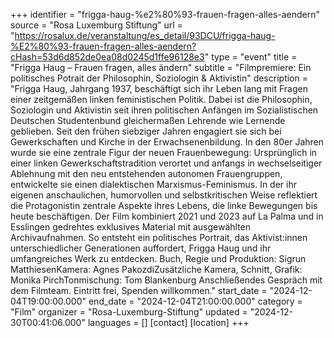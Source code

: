 +++
identifier = "frigga-haug-%e2%80%93-frauen-fragen-alles-aendern"
source = "Rosa Luxemburg Stiftung"
url = "https://rosalux.de/veranstaltung/es_detail/93DCU/frigga-haug-%E2%80%93-frauen-fragen-alles-aendern?cHash=53d6d852de0ea08d0245d1ffe96128e3"
type = "event"
title = "Frigga Haug – Frauen fragen, alles ändern"
subtitle = "Filmpremiere: Ein politisches Potrait der Philosophin, Soziologin & Aktivistin"
description = "Frigga Haug, Jahrgang 1937, beschäftigt sich ihr Leben lang mit Fragen einer zeitgemäßen linken feministischen Politik. Dabei ist die Philosophin, Soziologin und Aktivistin seit ihren politischen Anfängen im Sozialistischen Deutschen Studentenbund gleichermaßen Lehrende wie Lernende geblieben.
Seit den frühen siebziger Jahren engagiert sie sich bei Gewerkschaften und Kirche in der Erwachsenenbildung. In den 80er Jahren wurde sie eine zentrale Figur der neuen Frauenbewegung: Ursprünglich in einer linken Gewerkschaftstradition verortet und anfangs in wechselseitiger Ablehnung mit den neu entstehenden autonomen Frauengruppen, entwickelte sie einen dialektischen Marxismus-Feminismus.
In der ihr eigenen anschaulichen, humorvollen und selbstkritischen Weise reflektiert die Protagonistin zentrale Aspekte ihres Lebens, die linke Bewegungen bis heute beschäftigen.
Der Film kombiniert 2021 und 2023 auf La Palma und in Esslingen gedrehtes exklusives Material mit ausgewählten Archivaufnahmen. So entsteht ein politisches Portrait, das Aktivist:innen unterschiedlicher Generationen auffordert, Frigga Haug und ihr umfangreiches Werk zu entdecken.
Buch, Regie und Produktion: Sigrun MatthiesenKamera: Agnes PakozdiZusätzliche Kamera, Schnitt, Grafik: Monika PirchTonmischung: Tom Blankenburg
Anschließendes Gespräch mit dem Filmteam.
Eintritt frei, Spenden willkommen."
start_date = "2024-12-04T19:00:00.000"
end_date = "2024-12-04T21:00:00.000"
category = "Film"
organizer = "Rosa-Luxemburg-Stiftung"
updated = "2024-12-30T00:41:06.000"
languages = []
[contact]
[location]
+++